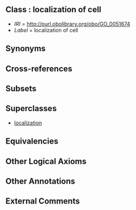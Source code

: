 
## Class : localization of cell

 * *IRI* = http://purl.obolibrary.org/obo/GO_0051674
 * *Label* = localization of cell

## Synonyms


## Cross-references


## Subsets


## Superclasses

 * [localization](../../GO/79/GO_0051179.md)

## Equivalencies


## Other Logical Axioms


## Other Annotations


## External Comments

